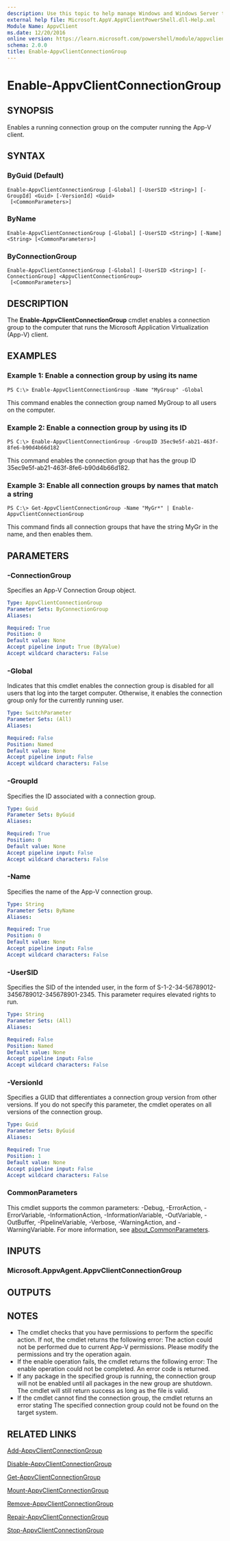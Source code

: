 ```yaml
---
description: Use this topic to help manage Windows and Windows Server technologies with Windows PowerShell.
external help file: Microsoft.AppV.AppVClientPowerShell.dll-Help.xml
Module Name: AppvClient
ms.date: 12/20/2016
online version: https://learn.microsoft.com/powershell/module/appvclient/enable-appvclientconnectiongroup?view=windowsserver2016-ps&wt.mc_id=ps-gethelp
schema: 2.0.0
title: Enable-AppvClientConnectionGroup
---
```


# Enable-AppvClientConnectionGroup

## SYNOPSIS
Enables a running connection group on the computer running the App-V client.

## SYNTAX

### ByGuid (Default)
```
Enable-AppvClientConnectionGroup [-Global] [-UserSID <String>] [-GroupId] <Guid> [-VersionId] <Guid>
 [<CommonParameters>]
```

### ByName
```
Enable-AppvClientConnectionGroup [-Global] [-UserSID <String>] [-Name] <String> [<CommonParameters>]
```

### ByConnectionGroup
```
Enable-AppvClientConnectionGroup [-Global] [-UserSID <String>] [-ConnectionGroup] <AppvClientConnectionGroup>
 [<CommonParameters>]
```

## DESCRIPTION
The **Enable-AppvClientConnectionGroup** cmdlet enables a connection group to the computer that runs the Microsoft Application Virtualization (App-V) client.

## EXAMPLES

### Example 1: Enable a connection group by using its name
```
PS C:\> Enable-AppvClientConnectionGroup -Name "MyGroup" -Global
```

This command enables the connection group named MyGroup to all users on the computer.

### Example 2: Enable a connection group by using its ID
```
PS C:\> Enable-AppvClientConnectionGroup -GroupID 35ec9e5f-ab21-463f-8fe6-b90d4b66d182
```

This command enables the connection group that has the group ID 35ec9e5f-ab21-463f-8fe6-b90d4b66d182.

### Example 3: Enable all connection groups by names that match a string
```
PS C:\> Get-AppvClientConnectionGroup -Name "MyGr*" | Enable-AppvClientConnectionGroup
```

This command finds all connection groups that have the string MyGr in the name, and then enables them.

## PARAMETERS

### -ConnectionGroup
Specifies an App-V Connection Group object.

```yaml
Type: AppvClientConnectionGroup
Parameter Sets: ByConnectionGroup
Aliases: 

Required: True
Position: 0
Default value: None
Accept pipeline input: True (ByValue)
Accept wildcard characters: False
```

### -Global
Indicates that this cmdlet enables the connection group is disabled for all users that log into the target computer.
Otherwise, it enables the connection group only for the currently running user.

```yaml
Type: SwitchParameter
Parameter Sets: (All)
Aliases: 

Required: False
Position: Named
Default value: None
Accept pipeline input: False
Accept wildcard characters: False
```

### -GroupId
Specifies the ID associated with a connection group.

```yaml
Type: Guid
Parameter Sets: ByGuid
Aliases: 

Required: True
Position: 0
Default value: None
Accept pipeline input: False
Accept wildcard characters: False
```

### -Name
Specifies the name of the App-V connection group.

```yaml
Type: String
Parameter Sets: ByName
Aliases: 

Required: True
Position: 0
Default value: None
Accept pipeline input: False
Accept wildcard characters: False
```

### -UserSID
Specifies the SID of the intended user, in the form of S-1-2-34-56789012-3456789012-345678901-2345.
This parameter requires elevated rights to run.

```yaml
Type: String
Parameter Sets: (All)
Aliases: 

Required: False
Position: Named
Default value: None
Accept pipeline input: False
Accept wildcard characters: False
```

### -VersionId
Specifies a GUID that differentiates a connection group version from other versions.
If you do not specify this parameter, the cmdlet operates on all versions of the connection group.

```yaml
Type: Guid
Parameter Sets: ByGuid
Aliases: 

Required: True
Position: 1
Default value: None
Accept pipeline input: False
Accept wildcard characters: False
```

### CommonParameters
This cmdlet supports the common parameters: -Debug, -ErrorAction, -ErrorVariable, -InformationAction, -InformationVariable, -OutVariable, -OutBuffer, -PipelineVariable, -Verbose, -WarningAction, and -WarningVariable. For more information, see [about_CommonParameters](https://go.microsoft.com/fwlink/?LinkID=113216).

## INPUTS

### Microsoft.AppvAgent.AppvClientConnectionGroup

## OUTPUTS

## NOTES
* The cmdlet checks that you have permissions to perform the specific action. If not, the cmdlet returns the following error: The action could not be performed due to current App-V permissions. Please modify the permissions and try the operation again.
* If the enable operation fails, the cmdlet returns the following error: The enable operation could not be completed. An error code is returned.
* If any package in the specified group is running, the connection group will not be enabled until all packages in the new group are shutdown. The cmdlet will still return success as long as the file is valid.
* If the cmdlet cannot find the connection group, the cmdlet returns an error stating The specified connection group could not be found on the target system.

## RELATED LINKS

[Add-AppvClientConnectionGroup](./Add-AppvClientConnectionGroup.md)

[Disable-AppvClientConnectionGroup](./Disable-AppvClientConnectionGroup.md)

[Get-AppvClientConnectionGroup](./Get-AppvClientConnectionGroup.md)

[Mount-AppvClientConnectionGroup](./Mount-AppvClientConnectionGroup.md)

[Remove-AppvClientConnectionGroup](./Remove-AppvClientConnectionGroup.md)

[Repair-AppvClientConnectionGroup](./Repair-AppvClientConnectionGroup.md)

[Stop-AppvClientConnectionGroup](./Stop-AppvClientConnectionGroup.md)

